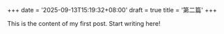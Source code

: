 +++
date = '2025-09-13T15:19:32+08:00'
draft = true
title = '第二篇'
+++

This is the content of my first post. Start writing here!